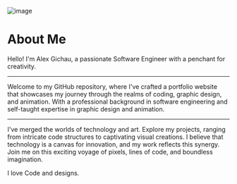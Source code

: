 ![image](https://github.com/Alex-Gichau/react-portfolio/assets/52883664/329b7aaa-0113-4065-80b0-d619ee0c3d3d)

# About Me

Hello! I'm Alex Gichau, a passionate Software Engineer with a penchant for creativity. 

<hr>
Welcome to my GitHub repository, where I've crafted a portfolio website that showcases my journey through the realms of coding, graphic design, and animation. With a professional background in software engineering and self-taught expertise in graphic design and animation.

<hr> 

I've merged the worlds of technology and art. Explore my projects, ranging from intricate code structures to captivating visual creations. I believe that technology is a canvas for innovation, and my work reflects this synergy. Join me on this exciting voyage of pixels, lines of code, and boundless imagination.

I love Code and designs. 
